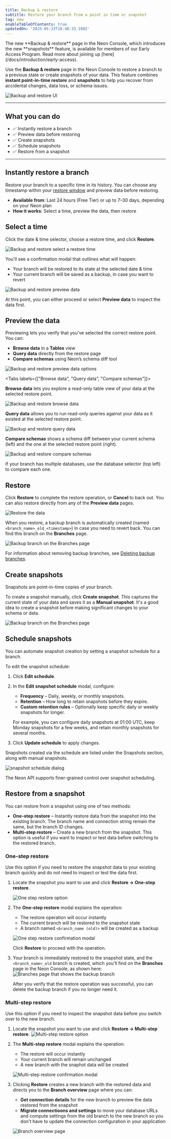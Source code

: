 ```yaml
---
title: Backup & restore
subtitle: Restore your branch from a point in time or snapshot
tag: new
enableTableOfContents: true
updatedOn: '2025-05-23T18:48:33.108Z'
---
```


<Admonition type="comingSoon" title="Snapshots in Early Access">
The new **Backup & restore** page in the Neon Console, which introduces the new **snapshots** feature, is available for members of our Early Access Program. Read more about joining up [here](/docs/introduction/early-access).
</Admonition>

Use the **Backup & restore** page in the Neon Console to restore a branch to a previous state or create snapshots of your data. This feature combines **instant point-in-time restore** and **snapshots** to help you recover from accidental changes, data loss, or schema issues.

![Backup and restore UI](/docs/guides/backup_restore_ui.png)

---

## What you can do

- ✅ Instantly restore a branch
- ✅ Preview data before restoring
- ✅ Create snapshots
- ✅ Schedule snapshots
- ✅ Restore from a snapshot

---

## Instantly restore a branch

Restore your branch to a specific time in its history. You can choose any timestamp within your [restore window](/docs/manage/projects#configure-your-restore-window) and preview data before restoring.

- **Available from**: Last 24 hours (Free Tier) or up to 7–30 days, depending on your Neon plan
- **How it works**: Select a time, preview the data, then restore

<Steps>

## Select a time

Click the date & time selector, choose a restore time, and click **Restore**.

![Backup and restore select a restore time](/docs/guides/backup_restore_select_time.png)

You'll see a confirmation modal that outlines what will happen:

- Your branch will be restored to its state at the selected date & time
- Your current branch will be saved as a backup, in case you want to revert

![Backup and restore preview data](/docs/guides/backup_restore_preview_modal.png)

At this point, you can either proceed or select **Preview data** to inspect the data first.

## Preview the data

Previewing lets you verify that you've selected the correct restore point. You can:

- **Browse data** in a **Tables** view
- **Query data** directly from the restore page
- **Compare schemas** using Neon’s schema diff tool

![Backup and restore preview data options](/docs/guides/backup_restore_preview_options.png)

<Tabs labels={["Browse data", "Query data", "Compare schemas"]}>

<TabItem>

**Browse data** lets you explore a read-only table view of your data at the selected restore point.

![Backup and restore browse data](/docs/guides/backup_restore_browse_data.png)

</TabItem>

<TabItem>

**Query data** allows you to run read-only queries against your data as it existed at the selected restore point.

![Backup and restore query data](/docs/guides/backup_restore_query_data.png)

</TabItem>

<TabItem>

**Compare schemas** shows a schema diff between your current schema (left) and the one at the selected restore point (right).

![Backup and restore compare schemas](/docs/guides/backup_restore_compare_schemas.png)

If your branch has multiple databases, use the database selector (top left) to compare each one.

</TabItem>

</Tabs>

## Restore

Click **Restore** to complete the restore operation, or **Cancel** to back out. You can also restore directly from any of the **Preview data** pages.

![Restore the data](/docs/guides/backup_restore_preview_modal.png)

When you restore, a backup branch is automatically created (named `<branch_name>_old_<timestamp>`) in case you need to revert back. You can find this branch on the **Branches** page.

![Backup branch on the Branches page](/docs/guides/backup_restore_backup_branch.png)

For information about removing backup branches, see [Deleting backup branches](/docs/introduction/branch-restore#deleting-backup-branches).

</Steps>

## Create snapshots

Snapshots are point-in-time copies of your branch.

To create a snapshot manually, click **Create snapshot**. This captures the current state of your data and saves it as a **Manual snapshot**. It's a good idea to create a snapshot before making significant changes to your schema or data.

![Backup branch on the Branches page](/docs/guides/backup_restore_create_snapshot.png)

## Schedule snapshots

You can automate snapshot creation by setting a snapshot schedule for a branch.

To edit the snapshot schedule:

1. Click **Edit schedule**.
2. In the **Edit snapshot schedule** modal, configure:
   - **Frequency** – Daily, weekly, or monthly snapshots.
   - **Retention** – How long to retain snapshots before they expire.
   - **Custom retention rules** – Optionally keep specific daily or weekly snapshots for longer.

   For example, you can configure daily snapshots at 01:00 UTC, keep Monday snapshots for a few weeks, and retain monthly snapshots for several months.

3. Click **Update schedule** to apply changes.

Snapshots created via the schedule are listed under the Snapshots section, along with manual snapshots.

![snapshot schedule dialog](/docs/guides/snapshot_schedule.png)

<Admonition type="tip">
The Neon API supports finer-grained control over snapshot scheduling.
</Admonition>

## Restore from a snapshot

You can restore from a snapshot using one of two methods:

- **One-step restore** – Instantly restore data from the snapshot into the existing branch. The branch name and connection string remain the same, but the branch ID changes.
- **Multi-step restore** – Create a new branch from the snapshot. This option is useful if you want to inspect or test data before switching to the restored branch.

### One-step restore

Use this option if you need to restore the snapshot data to your existing branch quickly and do not need to inspect or test the data first.

1. Locate the snapshot you want to use and click **Restore → One-step restore**.

   ![One step restore option](/docs/guides/one_step_restore.png)
2. The **One-step restore** modal explains the operation:

   - The restore operation will occur instantly
   - The current branch will be restored to the snapshot state
   - A branch named `<branch_name (old)>` will be created as a backup

   ![One step restore confirmation modal](/docs/guides/one_step_restore_modal.png)

   Click **Restore** to proceed with the operation.
3. Your branch is immediately restored to the snapshot state, and the `<branch_name>_old` branch is created, which you'll find on the **Branches** page in the Neon Console, as shown here:
   ![Branches page that shows the backup branch](/docs/guides/one_step_restore_branches_page.png)

   After you verify that the restore operation was successful, you can delete the backup branch if you no longer need it.

### Multi-step restore

Use this option if you need to inspect the snapshot data before you switch over to the new branch. 

1. Locate the snapshot you want to use and click **Restore → Multi-step restore**.
   ![Multi-step restore option](/docs/guides/multi_step_restore.png)
2. The **Multi-step restore** modal explains the operation:
   - The restore will occur instantly
   - Your current branch will remain unchanged
   - A new branch with the snaphot data will be created

   ![Multi-step restore confirmation modal](/docs/guides/multi_step_restore_modal.png)

3. Clicking **Restore** creates a new branch with the restored data and directs you to the **Branch overview** page where you can:
   - **Get connection details** for the new branch to preview the data restored from the snapshot 
   - **Migrate connectioons and settings** to move your database URLs and compute settings from the old branch to the new branch so you don't have to update the connection configuration in your application

   ![Branch overview page](/docs/guides/branch_overview_page.png)

<NeedHelp/>
